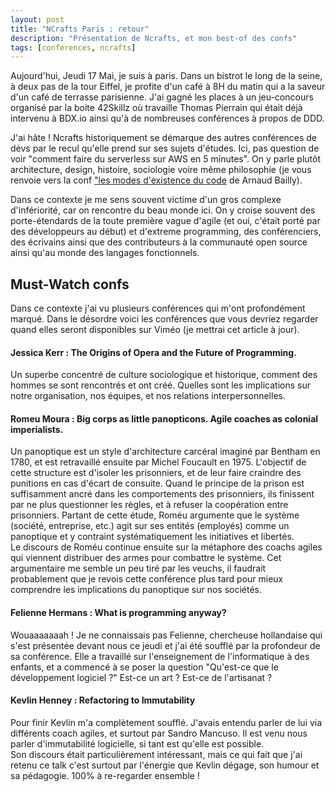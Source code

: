 ```yaml
---
layout: post
title: "NCrafts Paris : retour"
description: "Présentation de Ncrafts, et mon best-of des confs"
tags: [conferences, ncrafts]
---
```



Aujourd'hui, Jeudi 17 Mai, je suis à paris.
Dans un bistrot le long de la seine, à deux pas de la tour Eiffel, je profite d'un café à 8H du matin qui a la saveur d'un 
café de terrasse parisienne. J'ai gagné les places à un jeu-concours organisé
par la boite 42Skillz où travaille Thomas Pierrain
qui était déjà intervenu à BDX.io ainsi qu'à de nombreuses conférences à propos de DDD.

J'ai hâte !
Ncrafts historiquement se démarque des autres conférences de dévs par le recul qu'elle prend sur ses sujets d'études.
Ici, pas question de voir "comment faire du serverless sur AWS en 5 minutes". On y parle
plutôt architecture, design, histoire, sociologie  voire même philosophie (je vous renvoie vers la conf ["les modes d'existence du code](http://videos.ncrafts.io/video/221100040) de Arnaud Bailly).

Dans ce contexte je me sens souvent victime d'un gros complexe d'infériorité, car on rencontre du beau monde ici.
On y croise souvent des porte-étendards de la toute première vague d'agile (et oui, c'était porté par des développeurs au début)
et d'extreme programming, des conférenciers, des écrivains 
ainsi que des contributeurs à la communauté open source ainsi qu'au monde des langages fonctionnels.

## Must-Watch confs
Dans ce contexte j'ai vu plusieurs conférences qui m'ont profondément marqué.
Dans le désordre voici les conférences que vous devriez regarder quand elles seront disponibles sur
Viméo (je mettrai cet article à jour).


#### Jessica Kerr : The Origins of Opera and the Future of Programming.

Un superbe concentré de culture sociologique et historique, comment des hommes
se sont rencontrés et ont créé. Quelles sont les implications sur notre organisation,
nos équipes, et nos relations interpersonnelles.

#### Romeu Moura :   Big corps as little panopticons. Agile coaches as colonial imperialists.

Un panoptique est un style d'architecture carcéral imaginé par Bentham en 1780,
et est retravaillé ensuite par Michel Foucault en 1975. 
L'objectif de cette structure est d'isoler les prisonniers, et de leur faire craindre des punitions
en cas d'écart de consuite. Quand le principe de la prison est suffisamment ancré dans les
comportements des prisonniers, ils finissent par ne plus questionner les règles, et à refuser la
coopération entre prisonniers. Partant de cette étude, Roméu argumente que le système (société, entreprise, etc.) 
agit sur ses entités (employés) comme un panoptique et y contraint systématiquement les initiatives
et libertés.    
Le discours de Roméu continue ensuite sur la métaphore des coachs agiles qui viennent distribuer des 
armes pour combattre le système. Cet argumentaire me semble un peu tiré par les veuchs, 
il faudrait probablement que je revois cette conférence plus tard pour mieux comprendre les implications 
du panoptique sur nos sociétés.   


#### Felienne Hermans : What is programming anyway?

Wouaaaaaaah ! Je ne connaissais pas Felienne, chercheuse hollandaise qui s'est présentée devant
nous ce jeudi et j'ai été soufflé par la profondeur de sa conférence. Elle a travaillé sur l'enseignement de l'informatique à des enfants, et a commencé à
se poser la question "Qu'est-ce que le développement logiciel ?" Est-ce un art ? Est-ce de l'artisanat ? 

#### Kevlin Henney : Refactoring to Immutability

Pour finir Kevlin m'a complètement soufflé. J'avais entendu parler de lui via différents 
coach agiles, et surtout par Sandro Mancuso. Il est venu nous parler d'immutabilité logicielle, si
tant est qu'elle est possible.  
Son discours était particulièrement intéressant, mais ce qui fait que j'ai retenu ce talk c'est 
surtout par l'énergie que Kevlin dégage, son humour et sa pédagogie. 100% à re-regarder ensemble !  

